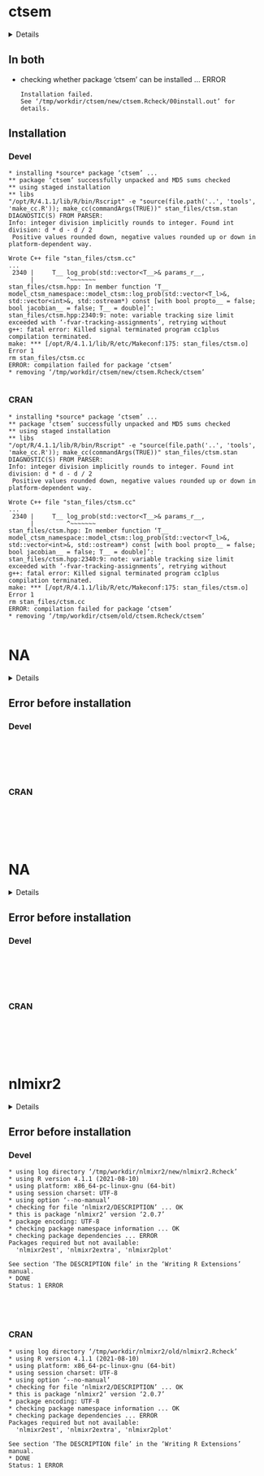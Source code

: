 # ctsem

<details>

* Version: 3.7.1
* GitHub: https://github.com/cdriveraus/ctsem
* Source code: https://github.com/cran/ctsem
* Date/Publication: 2022-08-08 14:00:02 UTC
* Number of recursive dependencies: 135

Run `cloud_details(, "ctsem")` for more info

</details>

## In both

*   checking whether package ‘ctsem’ can be installed ... ERROR
    ```
    Installation failed.
    See ‘/tmp/workdir/ctsem/new/ctsem.Rcheck/00install.out’ for details.
    ```

## Installation

### Devel

```
* installing *source* package ‘ctsem’ ...
** package ‘ctsem’ successfully unpacked and MD5 sums checked
** using staged installation
** libs
"/opt/R/4.1.1/lib/R/bin/Rscript" -e "source(file.path('..', 'tools', 'make_cc.R')); make_cc(commandArgs(TRUE))" stan_files/ctsm.stan
DIAGNOSTIC(S) FROM PARSER:
Info: integer division implicitly rounds to integer. Found int division: d * d - d / 2
 Positive values rounded down, negative values rounded up or down in platform-dependent way.

Wrote C++ file "stan_files/ctsm.cc"
...
 2340 |     T__ log_prob(std::vector<T__>& params_r__,
      |         ^~~~~~~~
stan_files/ctsm.hpp: In member function ‘T__ model_ctsm_namespace::model_ctsm::log_prob(std::vector<T_l>&, std::vector<int>&, std::ostream*) const [with bool propto__ = false; bool jacobian__ = false; T__ = double]’:
stan_files/ctsm.hpp:2340:9: note: variable tracking size limit exceeded with ‘-fvar-tracking-assignments’, retrying without
g++: fatal error: Killed signal terminated program cc1plus
compilation terminated.
make: *** [/opt/R/4.1.1/lib/R/etc/Makeconf:175: stan_files/ctsm.o] Error 1
rm stan_files/ctsm.cc
ERROR: compilation failed for package ‘ctsem’
* removing ‘/tmp/workdir/ctsem/new/ctsem.Rcheck/ctsem’


```
### CRAN

```
* installing *source* package ‘ctsem’ ...
** package ‘ctsem’ successfully unpacked and MD5 sums checked
** using staged installation
** libs
"/opt/R/4.1.1/lib/R/bin/Rscript" -e "source(file.path('..', 'tools', 'make_cc.R')); make_cc(commandArgs(TRUE))" stan_files/ctsm.stan
DIAGNOSTIC(S) FROM PARSER:
Info: integer division implicitly rounds to integer. Found int division: d * d - d / 2
 Positive values rounded down, negative values rounded up or down in platform-dependent way.

Wrote C++ file "stan_files/ctsm.cc"
...
 2340 |     T__ log_prob(std::vector<T__>& params_r__,
      |         ^~~~~~~~
stan_files/ctsm.hpp: In member function ‘T__ model_ctsm_namespace::model_ctsm::log_prob(std::vector<T_l>&, std::vector<int>&, std::ostream*) const [with bool propto__ = false; bool jacobian__ = false; T__ = double]’:
stan_files/ctsm.hpp:2340:9: note: variable tracking size limit exceeded with ‘-fvar-tracking-assignments’, retrying without
g++: fatal error: Killed signal terminated program cc1plus
compilation terminated.
make: *** [/opt/R/4.1.1/lib/R/etc/Makeconf:175: stan_files/ctsm.o] Error 1
rm stan_files/ctsm.cc
ERROR: compilation failed for package ‘ctsem’
* removing ‘/tmp/workdir/ctsem/old/ctsem.Rcheck/ctsem’


```
# NA

<details>

* Version: NA
* GitHub: NA
* Source code: https://github.com/cran/NA
* Number of recursive dependencies: 0

Run `cloud_details(, "NA")` for more info

</details>

## Error before installation

### Devel

```






```
### CRAN

```






```
# NA

<details>

* Version: NA
* GitHub: NA
* Source code: https://github.com/cran/NA
* Number of recursive dependencies: 0

Run `cloud_details(, "NA")` for more info

</details>

## Error before installation

### Devel

```






```
### CRAN

```






```
# nlmixr2

<details>

* Version: 2.0.7
* GitHub: https://github.com/nlmixr2/nlmixr2
* Source code: https://github.com/cran/nlmixr2
* Date/Publication: 2022-06-27 22:20:02 UTC
* Number of recursive dependencies: 195

Run `cloud_details(, "nlmixr2")` for more info

</details>

## Error before installation

### Devel

```
* using log directory ‘/tmp/workdir/nlmixr2/new/nlmixr2.Rcheck’
* using R version 4.1.1 (2021-08-10)
* using platform: x86_64-pc-linux-gnu (64-bit)
* using session charset: UTF-8
* using option ‘--no-manual’
* checking for file ‘nlmixr2/DESCRIPTION’ ... OK
* this is package ‘nlmixr2’ version ‘2.0.7’
* package encoding: UTF-8
* checking package namespace information ... OK
* checking package dependencies ... ERROR
Packages required but not available:
  'nlmixr2est', 'nlmixr2extra', 'nlmixr2plot'

See section ‘The DESCRIPTION file’ in the ‘Writing R Extensions’
manual.
* DONE
Status: 1 ERROR





```
### CRAN

```
* using log directory ‘/tmp/workdir/nlmixr2/old/nlmixr2.Rcheck’
* using R version 4.1.1 (2021-08-10)
* using platform: x86_64-pc-linux-gnu (64-bit)
* using session charset: UTF-8
* using option ‘--no-manual’
* checking for file ‘nlmixr2/DESCRIPTION’ ... OK
* this is package ‘nlmixr2’ version ‘2.0.7’
* package encoding: UTF-8
* checking package namespace information ... OK
* checking package dependencies ... ERROR
Packages required but not available:
  'nlmixr2est', 'nlmixr2extra', 'nlmixr2plot'

See section ‘The DESCRIPTION file’ in the ‘Writing R Extensions’
manual.
* DONE
Status: 1 ERROR





```
